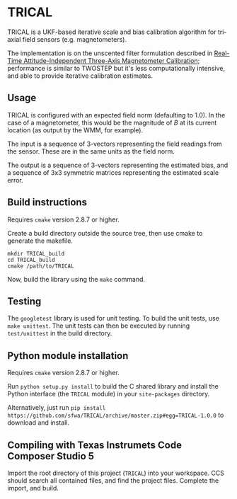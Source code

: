 # TRICAL

TRICAL is a UKF-based iterative scale and bias calibration algorithm for
tri-axial field sensors (e.g. magnetometers).

The implementation is on the unscented filter formulation described in
[Real-Time Attitude-Independent Three-Axis Magnetometer Calibration][1];
performance is similar to TWOSTEP but it's less computationally intensive, and
able to provide iterative calibration estimates.

[1]: http://www.acsu.buffalo.edu/~johnc/mag_cal05.pdf


## Usage

TRICAL is configured with an expected field norm (defaulting to 1.0). In the
case of a magnetometer, this would be the magnitude of *B* at its current
location (as output by the WMM, for example).

The input is a sequence of 3-vectors representing the field readings from the
sensor. These are in the same units as the field norm.

The output is a sequence of 3-vectors representing the estimated bias, and
a sequence of 3x3 symmetric matrices representing the estimated scale error.


## Build instructions

Requires `cmake` version 2.8.7 or higher.

Create a build directory outside the source tree, then use cmake to generate
the makefile.

```
mkdir TRICAL_build
cd TRICAL_build
cmake /path/to/TRICAL
```

Now, build the library using the `make` command.


## Testing

The `googletest` library is used for unit testing. To build the unit tests,
use `make unittest`. The unit tests can then be executed by running
`test/unittest` in the build directory.


## Python module installation

Requires `cmake` version 2.8.7 or higher.

Run `python setup.py install` to build the C shared library and install the
Python interface (the `TRICAL` module) in your `site-packages` directory.

Alternatively, just run `pip install https://github.com/sfwa/TRICAL/archive/master.zip#egg=TRICAL-1.0.0`
to download and install.


## Compiling with Texas Instrumets Code Composer Studio 5

Import the root directory of this project (`TRICAL`) into your workspace. CCS
should search all contained files, and find the project files. Complete the
import, and build.
